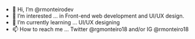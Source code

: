 - 👋 Hi, I’m @rmonteirodev
- 👀 I’m interested ... in Front-end web development and UI/UX design.
- 🌱 I’m currently learning ... UI/UX designing
- 📫 How to reach me ... Twitter @rgmonteiro18 and/or IG @rmonteiro18

<!---
rmonteirodev/rmonteirodev is a ✨ special ✨ repository because its `README.md` (this file) appears on your GitHub profile.
You can click the Preview link to take a look at your changes.
--->
